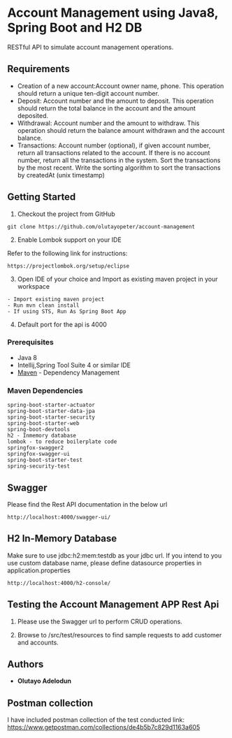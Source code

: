 # Account Management using Java8, Spring Boot and H2 DB

RESTful API to simulate account management operations. 

## Requirements

* Creation of a new account:Account owner name, phone. This operation should return a unique ten-digit account number.
* Deposit: Account number and the amount to deposit. This operation should return the total balance in the account and the amount deposited.
* Withdrawal: Account number and the amount to withdraw. This operation should return the balance amount withdrawn and the account balance.
* Transactions: Account number (optional), if given account number, return all transactions related to the account. If there is no account number, return all the transactions in the system. Sort the transactions by the most recent. Write the sorting algorithm to sort the transactions by createdAt (unix timestamp)




## Getting Started

1. Checkout the project from GitHub

```
git clone https://github.com/olutayopeter/account-management

```
2. Enable Lombok support on your IDE

Refer to the following link for instructions:

```
https://projectlombok.org/setup/eclipse

```
3. Open IDE of your choice and Import as existing maven project in your workspace

```
- Import existing maven project
- Run mvn clean install
- If using STS, Run As Spring Boot App

```
4. Default port for the api is 4000


### Prerequisites

* Java 8
* Intellij,Spring Tool Suite 4 or similar IDE
* [Maven](https://maven.apache.org/) - Dependency Management

### Maven Dependencies

```
spring-boot-starter-actuator
spring-boot-starter-data-jpa
spring-boot-starter-security
spring-boot-starter-web
spring-boot-devtools
h2 - Inmemory database
lombok - to reduce boilerplate code
springfox-swagger2
springfox-swagger-ui
spring-boot-starter-test
spring-security-test

```

## Swagger

Please find the Rest API documentation in the below url

```
http://localhost:4000/swagger-ui/

```

## H2 In-Memory Database

Make sure to use jdbc:h2:mem:testdb as your jdbc url. If you intend to you use custom database name, please
define datasource properties in application.properties

```
http://localhost:4000/h2-console/

```

## Testing the Account Management APP Rest Api

1. Please use the Swagger url to perform CRUD operations. 

2. Browse to <project-root>/src/test/resources to find sample requests to add customer and accounts.


## Authors

* **Olutayo Adelodun**

## Postman collection
I have included postman collection of the test conducted
link: https://www.getpostman.com/collections/de4b5b7c829d1163a605

